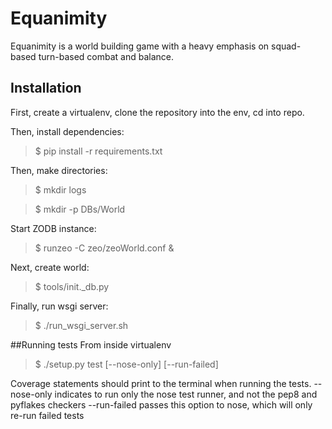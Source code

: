 # Equanimity

Equanimity is a world building game with a heavy emphasis on squad-based turn-based combat and balance.

## Installation

First, create a virtualenv, clone the repository into the env, cd into repo.

Then, install dependencies:

> $ pip install -r requirements.txt

Then, make directories:

> $ mkdir logs

> $ mkdir -p DBs/World

Start ZODB instance:

> $ runzeo -C zeo/zeoWorld.conf &

Next, create world:

> $ tools/init._db.py

Finally, run wsgi server:

> $ ./run_wsgi_server.sh


##Running tests
From inside virtualenv
> $ ./setup.py test [--nose-only] [--run-failed]

Coverage statements should print to the terminal when running the tests.
--nose-only indicates to run only the nose test runner, and not the pep8 and pyflakes checkers
--run-failed passes this option to nose, which will only re-run failed tests

